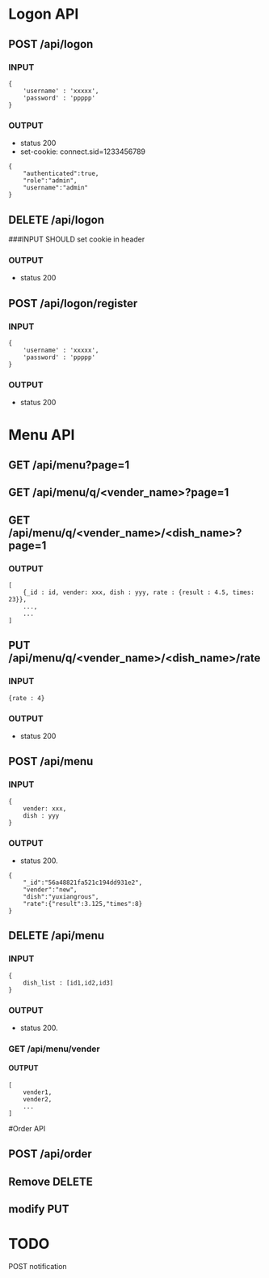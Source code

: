 # Logon API

## POST /__api__/logon

### INPUT

~~~
{
    'username' : 'xxxxx',
    'password' : 'ppppp'
}
~~~

### OUTPUT

* status 200
* set-cookie: connect.sid=1233456789

~~~
{
    "authenticated":true,
    "role":"admin",
    "username":"admin"
}
~~~


## DELETE /__api__/logon

###INPUT
SHOULD set cookie in header

### OUTPUT

* status 200

## POST /__api__/logon/register

### INPUT
~~~
{
    'username' : 'xxxxx',
    'password' : 'ppppp'
}
~~~

### OUTPUT

* status 200


# Menu API

## GET /__api__/menu?page=1
## GET /__api__/menu/q/\<vender_name\>?page=1
## GET /__api__/menu/q/\<vender_name\>/\<dish_name\>?page=1

### OUTPUT

~~~
[
    {_id : id, vender: xxx, dish : yyy, rate : {result : 4.5, times: 23}},
    ...,
    ...
]
~~~

## PUT /__api__/menu/q/\<vender_name\>/\<dish_name\>/rate

### INPUT

~~~
{rate : 4}
~~~

### OUTPUT
* status 200



## POST /__api__/menu

### INPUT

~~~   
{
    vender: xxx, 
    dish : yyy
}
~~~

### OUTPUT

* status 200.

~~~
{  
    "_id":"56a48821fa521c194dd931e2",
    "vender":"new",
    "dish":"yuxiangrous",
    "rate":{"result":3.125,"times":8}
}
~~~

## DELETE /__api__/menu

### INPUT

~~~
{
    dish_list : [id1,id2,id3]
}
~~~

### OUTPUT

* status 200.

### GET /__api__/menu/vender

#### OUTPUT

~~~
[
    vender1,
    vender2,
    ...
]
~~~

#Order API

## POST /__api__/order

## Remove DELETE     

## modify PUT


# TODO
POST notification
